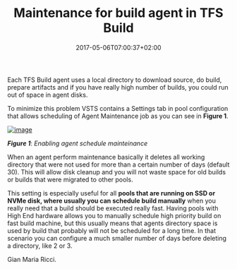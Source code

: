 ﻿---
title: "Maintenance for build agent in TFS Build"
description: ""
date: 2017-05-06T07:00:37+02:00
draft: false
tags: [build]
categories: [Team Foundation Server]
---
Each TFS Build agent uses a local directory to download source, do build, prepare artifacts and if you have really high number of builds, you could run out of space in agent disks.

To minimize this problem VSTS contains a Settings tab in pool configuration that allows scheduling of Agent Maintenance job as you can see in  **Figure 1**.

[![image](http://www.codewrecks.com/blog/wp-content/uploads/2017/05/image_thumb.png "image")](http://www.codewrecks.com/blog/wp-content/uploads/2017/05/image.png)

 ***Figure 1***: *Enabling agent schedule mainteinance*

When an agent perform maintenance basically it deletes all working directory that were not used for more than a certain number of days (default 30). This will allow disk cleanup and you will not waste space for old builds or builds that were migrated to other pools.

This setting is especially useful for all  **pools that are running on SSD or NVMe disk, where usually you can schedule build manually** when you really need that a build should be executed really fast. Having pools with High End hardware allows you to manually schedule high priority build on fast build machine, but this usually means that agents directory space is used by build that probably will not be scheduled for a long time. In that scenario you can configure a much smaller number of days before deleting a directory, like 2 or 3.

Gian Maria Ricci.
